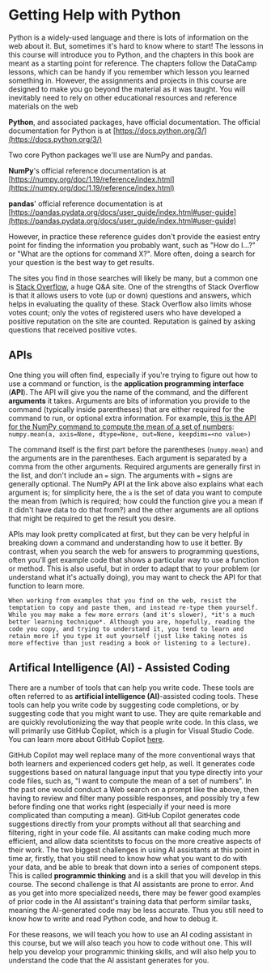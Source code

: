 # Getting Help with Python

Python is a widely-used language and there is lots of information on the web about it. But, sometimes it's hard to know where to start! The lessons in this course will introduce you to Python, and the chapters in this book are meant as a starting point for reference. The chapters follow the DataCamp lessons, which can be handy if you remember which lesson you learned something in. However, the assignments and projects in this course are designed to make you go beyond the material as it was taught. You will inevitably need to rely on other educational resources and reference materials on the web

**Python**, and associated packages, have official documentation. The official documentation for Python is at [https://docs.python.org/3/](https://docs.python.org/3/)

Two core Python packages we'll use are NumPy and pandas.

**NumPy**'s official reference documentation is at [https://numpy.org/doc/1.19/reference/index.html](https://numpy.org/doc/1.19/reference/index.html)

**pandas**' official reference documentation is at [https://pandas.pydata.org/docs/user_guide/index.html#user-guide](https://pandas.pydata.org/docs/user_guide/index.html#user-guide)

However, in practice these reference guides don't provide the easiest entry point for finding the information you probably want, such as "How do I...?" or "What are the options for command X?". More often, doing a search for your question is the best way to get results.

The sites you find in those searches will likely be many, but a common one is [Stack Overflow](https://stackoverflow.com), a huge Q&A site. One of the strengths of Stack Overflow is that it allows users to vote (up or down) questions and answers, which helps in evaluating the quality of these. Stack Overflow also limits whose votes count; only the votes of registered users who have developed a positive reputation on the site are counted. Reputation is gained by asking questions that received positive votes.  

## APIs
One thing you will often find, especially if you're trying to figure out how to use a command or function, is the **application programming interface** (**API**). The API will give you the name of the command, and the different **arguments** it takes. Arguments are bits of information you provide to the command (typically inside parentheses) that are either required for the command to run, or optional extra information. For example, [this is the API for the NumPy command to compute the mean of a set of numbers](https://numpy.org/doc/stable/reference/generated/numpy.mean.html):
`numpy.mean(a, axis=None, dtype=None, out=None, keepdims=<no value>)`

The command itself is the first part before the parentheses (`numpy.mean`) and the arguments are in the parentheses. Each argument is separated by a comma from the other arguments. Required arguments are generally first in the list, and don't include an `=` sign. The arguments with `=` signs are generally optional. The NumPy API at the link above also explains what each argument is; for simplicity here, the `a` is the set of data you want to compute the mean from (which is required; how could the function give you a mean if it didn't have data to do that from?) and the other arguments are all options that might be required to get the result you desire.

APIs may look pretty complicated at first, but they can be very helpful in breaking down a command and understanding how to use it better. By contrast, when you search the web for answers to programming questions, often you'll get example code that shows a particular way to use a function or method. This is also useful, but in order to adapt that to your problem (or understand what it's actually doing), you may want to check the API for that function to learn more.

```{admonition} Pro Tip:
When working from examples that you find on the web, resist the temptation to copy and paste them, and instead re-type them yourself. While you may make a few more errors (and it's slower), *it's a much better learning technique*. Although you are, hopefully, reading the code you copy, and trying to understand it, you tend to learn and retain more if you type it out yourself (just like taking notes is more effective than just reading a book or listening to a lecture).
```

## Artifical Intelligence (AI) - Assisted Coding

There are a number of tools that can help you write code. These tools are often referred to as **artificial intelligence (AI)**-assisted coding tools. These tools can help you write code by suggesting code completions, or by suggesting code that you might want to use. They are quite remarkable and are quickly revolutionizing the way that people write code. In this class, we will primarily use GitHub Copilot, which is a plugin for Visual Studio Code. You can learn more about GitHub Copilot [here](https://copilot.github.com/).

GitHub Copilot may well replace many of the more conventional ways that both learners and experienced coders get help, as well. It generates code suggestions based on natural language input that you type directly into your code files, such as, "I want to compute the mean of a set of numbers". In the past one would conduct a Web search on a prompt like the above, then having to review and filter many possible responses, and possibly try a few before finding one that works right (especially if your need is more complicated than computing a mean). GitHub Copilot generates code suggestions directly from your prompts without all that searching and filtering, right in your code file. AI assitants can make coding much more efficient, and allow data scientitsts to focus on the more creative aspects of their work. The two biggest challenges in using AI assistants at this point in time ar, firstly, that you still need to know how what you want to do with your data, and be able to break that down into a series of component steps. This is called **programmic thinking** and is a skill that you will develop in this course. The second challenge is that AI assistants are prone to error. And as you get into more specialized needs, there may be fewer good examples of prior code in the AI assistant's training data that perform similar tasks, meaning the AI-generated code may be less accurate. Thus you still need to know how to write and read Python code, and how to debug it.

For these reasons, we will teach you how to use an AI coding assistant in this course, but we will also teach you how to code without one. This will help you develop your programmic thinking skills, and will also help you to understand the code that the AI assistant generates for you.